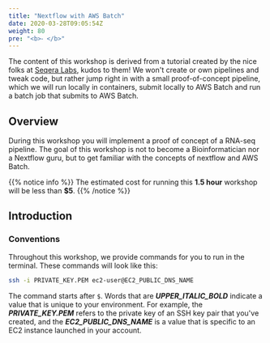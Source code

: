 ```yaml
---
title: "Nextflow with AWS Batch"
date: 2020-03-28T09:05:54Z
weight: 80
pre: "<b>⁃ </b>"
---
```


The content of this workshop is derived from a tutorial created by the nice folks at [Seqera Labs](https://github.com/seqeralabs/nextflow-tutorial), kudos to them!
We won't create or own pipelines and tweak code, but rather jump right in with a small proof-of-concept pipeline, which we will run locally in containers, submit locally to AWS Batch and run a batch job that submits to AWS Batch.

## Overview

During this workshop you will implement a proof of concept of a RNA-seq pipeline. The goal of this workshop is not to become a Bioinformatician nor a Nextflow guru, but to get familiar with the concepts of nextflow and AWS Batch.

{{% notice info %}}
The estimated cost for running this **1.5 hour** workshop will be less than **$5**.
{{% /notice %}}

## Introduction

### Conventions

Throughout this workshop, we provide commands for you to run in the terminal.  These commands will look like this:

```bash
ssh -i PRIVATE_KEY.PEM ec2-user@EC2_PUBLIC_DNS_NAME
```

The command starts after `$`.  Words that are ***UPPER_ITALIC_BOLD*** indicate a value that is unique to your environment.  For example, the ***PRIVATE\_KEY.PEM*** refers to the private key of an SSH key pair that you've created, and the ***EC2\_PUBLIC\_DNS\_NAME*** is a value that is specific to an EC2 instance launched in your account.  
